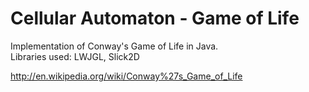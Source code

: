Cellular Automaton - Game of Life
===============================

Implementation of Conway's Game of Life in Java.  
Libraries used: LWJGL, Slick2D

http://en.wikipedia.org/wiki/Conway%27s_Game_of_Life
